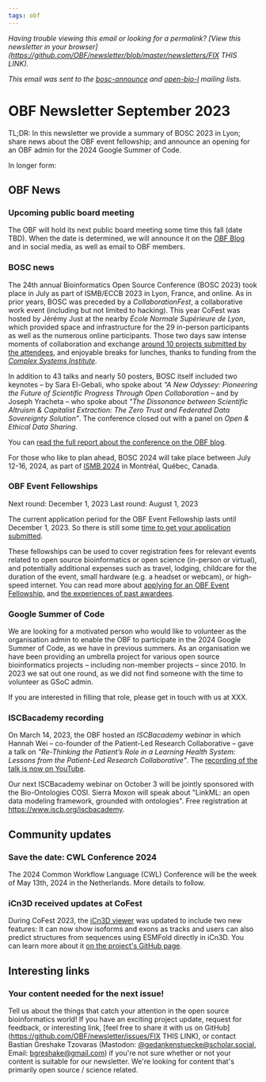 ```yaml
---
tags: obf
---
```


_Having trouble viewing this email or looking for a permalink? [View this newsletter in your browser](https://github.com/OBF/newsletter/blob/master/newsletters/FIX THIS LINK)._

_This email was sent to the [bosc-announce](https://groups.google.com/g/bosc-announce) and [open-bio-l](http://mailman.open-bio.org/mailman/listinfo/open-bio-l/) mailing lists._

# OBF Newsletter September 2023

TL;DR: In this newsletter we provide a summary of BOSC 2023 in Lyon; share news about the OBF event fellowship; and announce an opening for an OBF admin for the 2024 Google Summer of Code. 

In longer form: 

## OBF News

### Upcoming public board meeting

The OBF will hold its next public board meeting some time this fall (date TBD). When the date is determined, we will announce it on the [OBF Blog](https://www.open-bio.org/blog/) and in social media, as well as email to OBF members.

### BOSC news

The 24th annual Bioinformatics Open Source Conference (BOSC 2023) took place in July as part of ISMB/ECCB 2023 in Lyon, France, and online. As in prior years, BOSC was preceded by a _CollaborationFest_, a collaborative work event (including but not limited to hacking). This year CoFest was hosted by Jérémy Just at the nearby _École Normale Supérieure de Lyon_, which provided space and infrastructure for the 29 in-person participants as well as the numerous online participants. Those two days saw intense moments of collaboration and exchange [around 10 projects submitted by the attendees](https://www.open-bio.org/2023/XX/XX/bosc-collaborationfest-2023/), and enjoyable breaks for lunches, thanks to funding from the _[Complex Systems Institute](https://www.ixxi.fr/?set_language=en)_.

In addition to 43 talks and nearly 50 posters, BOSC itself included two keynotes – by Sara El-Gebali, who spoke about _"A New Odyssey: Pioneering the Future of Scientific Progress Through Open Collaboration_ – and by Joseph Yracheta – who spoke about _"The Dissonance between Scientific Altruism & Capitalist Extraction: The Zero Trust and Federated Data Sovereignty Solution”_. The conference closed out with a panel on _Open & Ethical Data Sharing_. 

You can [read the full report about the conference on the OBF blog](https://www.open-bio.org/2023/08/14/bosc-2023-report/).

For those who like to plan ahead, BOSC 2024 will take place between July 12-16, 2024, as part of [ISMB 2024](https://www.iscb.org/ismb2024) in Montréal, Québec, Canada.

### OBF Event Fellowships

Next round: December 1, 2023
Last round: August 1, 2023

The current application period for the OBF Event Fellowship lasts until December 1, 2023. So there is still some [time to get your application submitted](https://docs.google.com/forms/d/e/1FAIpQLScMayX_XwTLxc8MiYgQOHIILJNjxF0gL75TUsbaO17h5UuUeA/viewform).

These fellowships can be used to cover registration fees for relevant events related to open source bioinformatics or open science (in-person or virtual), and potentially additional expenses such as travel, lodging, childcare for the duration of the event, small hardware (e.g. a headset or webcam), or high-speed internet. You can read more about [applying for an OBF Event Fellowship](https://www.open-bio.org/event-awards/#fellowships-applications), and [the experiences of past awardees](https://www.open-bio.org/category/travel-fellowship/event-fellowship/).

### Google Summer of Code

We are looking for a motivated person who would like to volunteer as the organisation admin to enable the OBF to participate in the 2024 Google Summer of Code, as we have in previous summers. As an organisation we have been providing an umbrella project for various open source bioinformatics projects – including non-member projects – since 2010. In 2023 we sat out one round, as we did not find someone with the time to volunteer as GSoC admin. 

If you are interested in filling that role, please get in touch with us at XXX.

### ISCBacademy recording

On March 14, 2023, the OBF hosted an _ISCBacademy webinar_ in which Hannah Wei – co-founder of the Patient-Led Research Collaborative – gave a talk on _"Re-Thinking the Patient’s Role in a Learning Health System: Lessons from the Patient-Led Research Collaborative"_. The [recording of the talk is now on YouTube](https://www.youtube.com/watch?v=M2vAotWKd_Q&feature=youtu.be).

Our next ISCBacademy webinar on October 3 will be jointly sponsored with the Bio-Ontologies COSI. Sierra Moxon will speak about "LinkML: an open data modeling framework, grounded with ontologies". Free registration at https://www.iscb.org/iscbacademy.

## Community updates

### Save the date: CWL Conference 2024

The 2024 Common Workflow Language (CWL) Conference will be the week of May 13th, 2024 in the Netherlands. More details to follow.

### iCn3D received updates at CoFest

During CoFest 2023, the [iCn3D viewer](https://www.ncbi.nlm.nih.gov/Structure/icn3d/) was updated to include two new features: It can now show isoforms and exons as tracks and users can also predict structures from sequences using ESMFold directly in iCn3D. You can learn more about it [on the project's GitHub page](https://github.com/ncbi/icn3d).

## Interesting links



### Your content needed for the next issue!

Tell us about the things that catch your attention in the open source bioinformatics world! If you have an exciting project update, request for feedback, or interesting link, [feel free to share it with us on GitHub](https://github.com/OBF/newsletter/issues/FIX THIS LINK), or contact Bastian Greshake Tzovaras (Mastodon: [@gedankenstuecke@scholar.social](https://scholar.social/@gedankenstuecke), Email: [bgreshake@gmail.com](mailto:bgreshake@gmail.com)) if you're not sure whether or not your content is suitable for our newsletter. We're looking for content that's primarily open source / science related.




